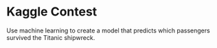 # Kaggle Contest
Use machine learning to create a model that predicts which passengers survived the Titanic shipwreck.
